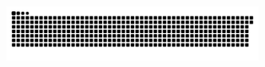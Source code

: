 <picture>
  <source media="(prefers-color-scheme: dark)" srcset="https://raw.githubusercontent.com/MarineHakobyan/MarineHakobyan/3ccf52f75e8113cbc4fa88bd285ecd5f48d33d10/github-contribution-grid-snake-dark.svg" />
  <source media="(prefers-color-scheme: light)" srcset="https://raw.githubusercontent.com/MarineHakobyan/MarineHakobyan/3ccf52f75e8113cbc4fa88bd285ecd5f48d33d10/github-contribution-grid-snake.svg" />
  <img alt="github-snake" src="https://raw.githubusercontent.com/MarineHakobyan/MarineHakobyan/3ccf52f75e8113cbc4fa88bd285ecd5f48d33d10/github-contribution-grid-snake-dark.svg" />
</picture>
